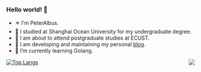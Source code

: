 ### Hello world! 👋

- :eight_pointed_black_star: I'm PeterAlbus.
- :orange_book: I studied at Shanghai Ocean University for my undergraduate degree.
- :school: I am about to attend postgraduate studies at ECUST.
- :signal_strength: I am developing and maintaining my personal [blog](https://peteralbus.com).
- 🌱 I’m currently learning Golang.

<img align="right" src="https://github-readme-stats.vercel.app/api?username=PeterAlbus&show_icons=true&icon_color=CE1D2D&text_color=718096&bg_color=ffffff&hide_title=true" />

[![Top Langs](https://github-readme-stats.vercel.app/api/top-langs/?username=anuraghazra&layout=compact)](https://github.com/anuraghazra/github-readme-stats)
